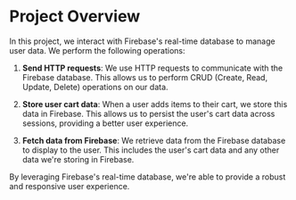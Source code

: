 # Project Overview

In this project, we interact with Firebase's real-time database to manage user data. We perform the following operations:

1. **Send HTTP requests**: We use HTTP requests to communicate with the Firebase database. This allows us to perform CRUD (Create, Read, Update, Delete) operations on our data.

2. **Store user cart data**: When a user adds items to their cart, we store this data in Firebase. This allows us to persist the user's cart data across sessions, providing a better user experience.

3. **Fetch data from Firebase**: We retrieve data from the Firebase database to display to the user. This includes the user's cart data and any other data we're storing in Firebase.

By leveraging Firebase's real-time database, we're able to provide a robust and responsive user experience.